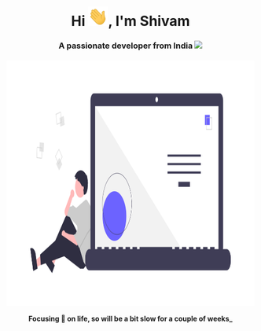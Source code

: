 
<h1 align="center">Hi <img src="https://raw.githubusercontent.com/ABSphreak/ABSphreak/master/gifs/Hi.gif" width="40px" />, I'm Shivam</h1>
<h3 align="center">A passionate developer from India <img src="https://media.giphy.com/media/z5i7CdtKqVotB9mz7h/giphy.gif" width="30"> </h3>

<!-- <p align="left"> <img src="https://komarev.com/ghpvc/?username=gargakshit" alt="gargakshit" /> </p> -->
<h4 align="center">
 <p align="center">
  <img src="https://github.com/ShivamChoudhary17/ShivamChoudhary17/blob/main/git_img.png" width="800" height="500" title="hover text"/>
</p>
 
 
 
  Focusing 🎯 on life, so will be a bit slow for a couple of weeks_
</h4>

